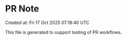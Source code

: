 # PR Note

Created at: Fri 17 Oct 2025 07:18:40 UTC

This file is generated to support testing of PR workflows.
